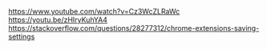 https://www.youtube.com/watch?v=Cz3WcZLRaWc
https://youtu.be/zHIryKuhYA4
https://stackoverflow.com/questions/28277312/chrome-extensions-saving-settings
